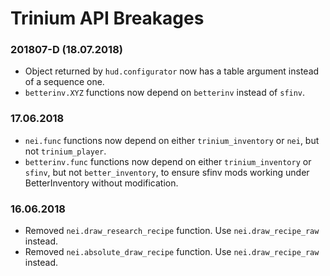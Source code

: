 # Trinium API Breakages

### 201807-D (18.07.2018)
* Object returned by `hud.configurator` now has a table argument instead of a
 sequence one.
* `betterinv.XYZ` functions now depend on `betterinv` instead of `sfinv`.

### 17.06.2018
* `nei.func` functions now depend on either `trinium_inventory` or `nei`, but not
 `trinium_player`.
* `betterinv.func` functions now depend on either `trinium_inventory` or `sfinv`,
 but not `better_inventory`, to ensure sfinv mods working under BetterInventory
 without modification.

### 16.06.2018
* Removed `nei.draw_research_recipe` function. Use `nei.draw_recipe_raw` instead.
* Removed `nei.absolute_draw_recipe` function. Use `nei.draw_recipe_raw` instead.
